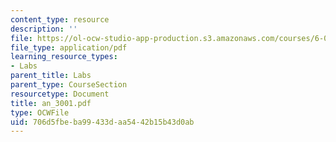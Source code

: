 ```yaml
---
content_type: resource
description: ''
file: https://ol-ocw-studio-app-production.s3.amazonaws.com/courses/6-071j-introduction-to-electronics-signals-and-measurement-spring-2006/706d5fbeba99433daa5442b15b43d0ab_an_3001.pdf
file_type: application/pdf
learning_resource_types:
- Labs
parent_title: Labs
parent_type: CourseSection
resourcetype: Document
title: an_3001.pdf
type: OCWFile
uid: 706d5fbe-ba99-433d-aa54-42b15b43d0ab
---
```


